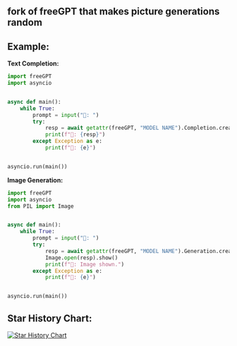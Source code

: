 ## fork of freeGPT that makes picture generations random

## Example:

**Text Completion:**
```python
import freeGPT
import asyncio


async def main():
    while True:
        prompt = input("👦: ")
        try:
            resp = await getattr(freeGPT, "MODEL NAME").Completion.create(prompt)
            print(f"🤖: {resp}")
        except Exception as e:
            print(f"🤖: {e}")


asyncio.run(main())
```

**Image Generation:**
```python
import freeGPT
import asyncio
from PIL import Image


async def main():
    while True:
        prompt = input("👦: ")
        try:
            resp = await getattr(freeGPT, "MODEL NAME").Generation.create(prompt)
            Image.open(resp).show()
            print(f"🤖: Image shown.")
        except Exception as e:
            print(f"🤖: {e}")


asyncio.run(main())
```

## Star History Chart:

[![Star History Chart](https://api.star-history.com/svg?repos=Ruu3f/freeGPT&type=Date)](https://github.com/Ruu3f/freeGPT/stargazers)
